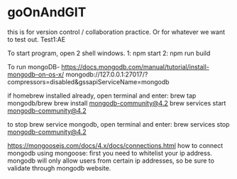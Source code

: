 # goOnAndGIT
this is for version control / collaboration practice. Or for whatever we want to test out.
Test1:AE  


To start program, open 2 shell windows.
1: npm start
2: npm run build


To run mongoDB-
https://docs.mongodb.com/manual/tutorial/install-mongodb-on-os-x/
mongodb://127.0.0.1:27017/?compressors=disabled&gssapiServiceName=mongodb

if homebrew installed already, open terminal and enter:
brew tap mongodb/brew
brew install mongodb-community@4.2
brew services start mongodb-community@4.2

to stop brew service mongodb, open terminal and enter:
brew services stop mongodb-community@4.2


https://mongoosejs.com/docs/4.x/docs/connections.html
how to connect mongodb using mongoose:
first you need to whitelist your ip address. mongodb will only allow users from certain ip addresses,
so be sure to validate through mongodb website. 